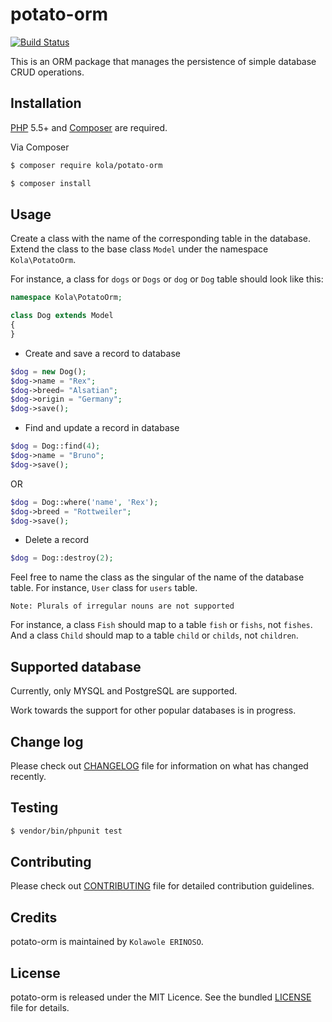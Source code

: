 # potato-orm

[![Build Status](https://travis-ci.org/andela-kerinoso/potato-orm.svg)](https://travis-ci.org/andela-kerinoso/potato-orm)

This is an ORM package that manages the persistence of simple database CRUD operations.

## Installation

[PHP](https://php.net) 5.5+ and [Composer](https://getcomposer.org) are required.

Via Composer

``` bash
$ composer require kola/potato-orm
```

``` bash
$ composer install
```

## Usage

Create a class with the name of the corresponding table in the database. Extend the class to the base class `Model` under the namespace `Kola\PotatoOrm`.

For instance, a class for `dogs` or `Dogs` or `dog` or `Dog` table should look like this:

``` php
namespace Kola\PotatoOrm;

class Dog extends Model
{
}
```

* Create and save a record to database

``` php
$dog = new Dog();
$dog->name = "Rex";
$dog->breed= "Alsatian";
$dog->origin = "Germany";
$dog->save();
```

* Find and update a record in database

``` php
$dog = Dog::find(4);
$dog->name = "Bruno";
$dog->save();
```

OR

``` php
$dog = Dog::where('name', 'Rex');
$dog->breed = "Rottweiler";
$dog->save();
```


* Delete a record

``` php
$dog = Dog::destroy(2);
```

Feel free to name the class as the singular of the name of the database table. For instance, `User` class for `users` table.

`Note: Plurals of irregular nouns are not supported`

For instance, a class `Fish` should map to a table `fish` or `fishs`, not `fishes`. And a class `Child` should map to a table `child` or `childs`, not `children`.

## Supported database

Currently, only MYSQL and PostgreSQL are supported.

Work towards the support for other popular databases is in progress.

## Change log

Please check out [CHANGELOG](CHANGELOG.md) file for information on what has changed recently.

## Testing

``` bash
$ vendor/bin/phpunit test
```

## Contributing

Please check out [CONTRIBUTING](CONTRIBUTING.md) file for detailed contribution guidelines.

## Credits

potato-orm is maintained by `Kolawole ERINOSO`.

## License

potato-orm is released under the MIT Licence. See the bundled [LICENSE](LICENSE.md) file for details.
